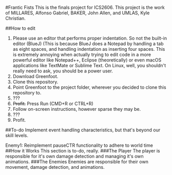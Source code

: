 #Frantic Fists
This is the finals project for ICS2606.
This project is the work of MILLARES, Alfonso Gabriel, BAKER, John Allen, and UMLAS, Kyle Christian.

##How to edit

1. Please use an editor that performs proper indentation. So not the built-in editor (BlueJ)
	(This is because BlueJ does a Notepad by handling a tab as eight spaces, and handling indentation as inserting four spaces.
	This is extremely annoying when actually trying to edit code in a more powerful editor like Notepad++, Eclipse (theoretically)
	or even macOS applications like TextMate or Sublime Text. On Linux, well, you shouldn't really need to ask, you should be a power user.
2. Download Greenfoot.
3. Clone this repository.
4. Point Greenfoot to the project folder, wherever you decided to clone this repository to.
5. ???
6. ~~Profit.~~ Press Run (CMD+R or CTRL+R)
7. Follow on-screen instructions, however sparse they may be.
8. ???
9. Profit.

##To-do
Implement event handling characteristics, but that's beyond our skill levels.

Enemy1:
	Reimplement pauseCTR functionality to adhere to world time
##How it Works
This section is to-do, really.
###The Player
The player is responsible for it's own damage detection and managing it's own animations.
###The Enemies
Enemies are responsible for their own movement, damage detection, and animations.
